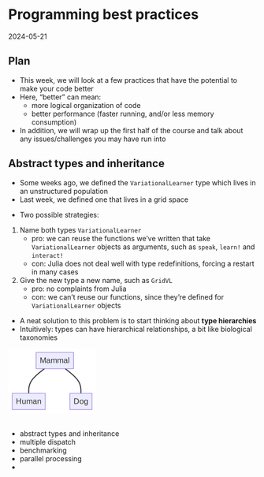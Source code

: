 # Programming best practices

2024-05-21

## Plan

- This week, we will look at a few practices that have the potential to
  make your code better
- Here, “better” can mean:
  - more logical organization of code
  - better performance (faster running, and/or less memory consumption)
- In addition, we will wrap up the first half of the course and talk
  about any issues/challenges you may have run into

## Abstract types and inheritance

- Some weeks ago, we defined the `VariationalLearner` type which lives
  in an unstructured population
- Last week, we defined one that lives in a grid space

<!-- -->

- Two possible strategies:

1.  Name both types `VariationalLearner`
    - pro: we can reuse the functions we’ve written that take
      `VariationalLearner` objects as arguments, such as `speak`,
      `learn!` and `interact!`
    - con: Julia does not deal well with type redefinitions, forcing a
      restart in many cases
2.  Give the new type a new name, such as `GridVL`
    - pro: no complaints from Julia
    - con: we can’t reuse our functions, since they’re defined for
      `VariationalLearner` objects

- A neat solution to this problem is to start thinking about **type
  hierarchies**
- Intuitively: types can have hierarchical relationships, a bit like
  biological taxonomies

<img src="bestpractices_files/figure-commonmark/mermaid-figure-1.png"
style="width:1.85in;height:1.38in" />

## 

- abstract types and inheritance
- multiple dispatch
- benchmarking
- parallel processing
- 
